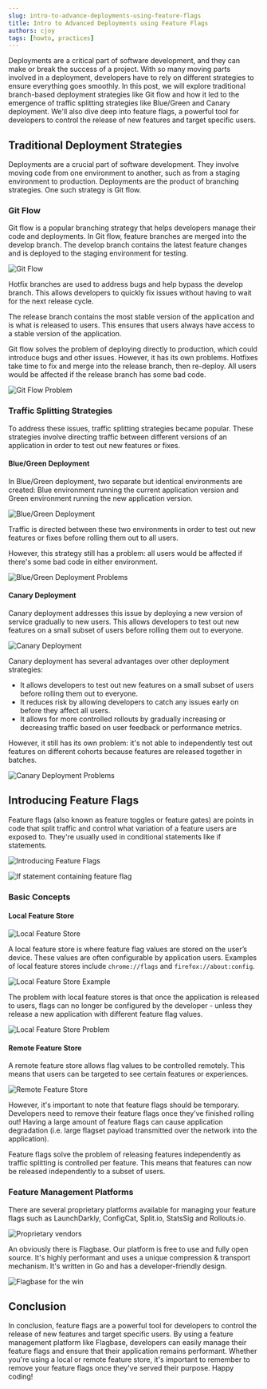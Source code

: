 ```yaml
---
slug: intro-to-advance-deployments-using-feature-flags
title: Intro to Advanced Deployments using Feature Flags
authors: cjoy
tags: [howto, practices]
---
```


Deployments are a critical part of software development, and they can make or break the success of a project. With so many moving parts involved in a deployment, developers have to rely on different strategies to ensure everything goes smoothly. In this post, we will explore traditional branch-based deployment strategies like Git flow and how it led to the emergence of traffic splitting strategies like Blue/Green and Canary deployment. We'll also dive deep into feature flags, a powerful tool for developers to control the release of new features and target specific users. 

<!--truncate-->

## Traditional Deployment Strategies

Deployments are a crucial part of software development. They involve moving code from one environment to another, such as from a staging environment to production. Deployments are the product of branching strategies. One such strategy is Git flow.


### Git Flow

Git flow is a popular branching strategy that helps developers manage their code and deployments. In Git flow, feature branches are merged into the develop branch. The develop branch contains the latest feature changes and is deployed to the staging environment for testing.

![Git Flow](/assets/blog/intro-to-advance-deployments-using-feature-flags/git-flow.png)

Hotfix branches are used to address bugs and help bypass the develop branch. This allows developers to quickly fix issues without having to wait for the next release cycle.

The release branch contains the most stable version of the application and is what is released to users. This ensures that users always have access to a stable version of the application.

Git flow solves the problem of deploying directly to production, which could introduce bugs and other issues. However, it has its own problems. Hotfixes take time to fix and merge into the release branch, then re-deploy. All users would be affected if the release branch has some bad code.

![Git Flow Problem](/assets/blog/intro-to-advance-deployments-using-feature-flags/git-flow-problem.png)


### Traffic Splitting Strategies

To address these issues, traffic splitting strategies became popular. These strategies involve directing traffic between different versions of an application in order to test out new features or fixes.

#### Blue/Green Deployment

In Blue/Green deployment, two separate but identical environments are created: Blue environment running the current application version and Green environment running the new application version.

![Blue/Green Deployment](/assets/blog/intro-to-advance-deployments-using-feature-flags/blue-green-deployments.png)

Traffic is directed between these two environments in order to test out new features or fixes before rolling them out to all users.

However, this strategy still has a problem: all users would be affected if there's some bad code in either environment.

![Blue/Green Deployment Problems](/assets/blog/intro-to-advance-deployments-using-feature-flags/blue-green-deployments-problems.png)

#### Canary Deployment

Canary deployment addresses this issue by deploying a new version of service gradually to new users. This allows developers to test out new features on a small subset of users before rolling them out to everyone.

![Canary Deployment](/assets/blog/intro-to-advance-deployments-using-feature-flags/canary-deployments.png)

Canary deployment has several advantages over other deployment strategies:
- It allows developers to test out new features on a small subset of users before rolling them out to everyone.
- It reduces risk by allowing developers to catch any issues early on before they affect all users.
- It allows for more controlled rollouts by gradually increasing or decreasing traffic based on user feedback or performance metrics.

However, it still has its own problem: it's not able to independently test out features on different cohorts because features are released together in batches.

![Canary Deployment Problems](/assets/blog/intro-to-advance-deployments-using-feature-flags/canary-deployments-problems.png)


## Introducing Feature Flags

Feature flags (also known as feature toggles or feature gates) are points in code that split traffic and control what variation of a feature users are exposed to. They're usually used in conditional statements like if statements.

![Introducing Feature Flags](/assets/blog/intro-to-advance-deployments-using-feature-flags/what-is-a-feature-flag.png)


![If statement containing feature flag](/assets/blog/intro-to-advance-deployments-using-feature-flags/if-statement.png)


### Basic Concepts

#### Local Feature Store

![Local Feature Store](/assets/blog/intro-to-advance-deployments-using-feature-flags/local-feature-store.png)


A local feature store is where feature flag values are stored on the user’s device. These values are often configurable by application users. Examples of local feature stores include `chrome://flags` and `firefox://about:config`.

![Local Feature Store Example](/assets/blog/intro-to-advance-deployments-using-feature-flags/local-feature-store-example.png)


The problem with local feature stores is that once the application is released to users, flags can no longer be configured by the developer - unless they release a new application with different feature flag values.

![Local Feature Store Problem](/assets/blog/intro-to-advance-deployments-using-feature-flags/local-feature-store-problem.png)


#### Remote Feature Store

A remote feature store allows flag values to be controlled remotely. This means that users can be targeted to see certain features or experiences.

![Remote Feature Store](/assets/blog/intro-to-advance-deployments-using-feature-flags/remote-feature-store.png)


However, it's important to note that feature flags should be temporary. Developers need to remove their feature flags once they’ve finished rolling out! Having a large amount of feature flags can cause application degradation (i.e. large flagset payload transmitted over the network into the application).

Feature flags solve the problem of releasing features independently as traffic splitting is controlled per feature. This means that features can now be released independently to a subset of users.

### Feature Management Platforms

There are several proprietary platforms available for managing your feature flags such as LaunchDarkly, ConfigCat, Split.io, StatsSig and Rollouts.io.

![Proprietary vendors](/assets/blog/intro-to-advance-deployments-using-feature-flags/proprietary-vendors.png)

An obviously there is Flagbase. Our platform is free to use and fully open source. It's highly performant and uses a unique compression & transport mechanism. It's written in Go and has a developer-friendly design.

![Flagbase for the win](/assets/blog/intro-to-advance-deployments-using-feature-flags/flagbase.png)



## Conclusion

In conclusion, feature flags are a powerful tool for developers to control the release of new features and target specific users. By using a feature management platform like Flagbase, developers can easily manage their feature flags and ensure that their application remains performant. Whether you're using a local or remote feature store, it's important to remember to remove your feature flags once they've served their purpose. Happy coding!